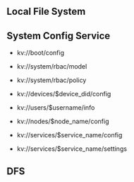 ## Local File System


## System Config Service
- kv://boot/config

- kv://system/rbac/model
- kv://system/rbac/policy

- kv://devices/$device_did/config
- kv://users/$username/info
- kv://nodes/$node_name/config
- kv://services/$service_name/config
- kv://services/$service_name/settings

## DFS